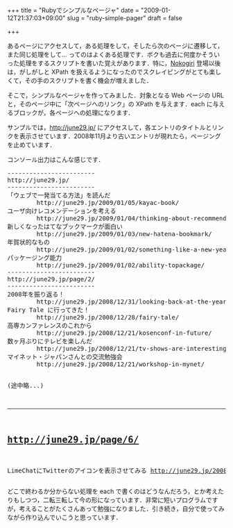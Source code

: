 +++
title = "Rubyでシンプルなページャ"
date = "2009-01-12T21:37:03+09:00"
slug = "ruby-simple-pager"
draft = false

+++

<p>あるページにアクセスして，ある処理をして，そしたら次のページに遷移して，また同じ処理をして… ってのはよくある処理です．ボクも過去に何度かそういった処理をするスクリプトを書いた覚えがあります．特に，<a href="http://nokogiri.rubyforge.org/nokogiri/" title="nokogiri-1.1.0 Documentation">Nokogiri</a> 登場以後は，がしがしと XPath を扱えるようになったのでスクレイピングがとても楽しくて，その手のスクリプトを書く機会が増えました．</p>
<p>そこで，シンプルなページャを作ってみました．対象となる Web ページの URL と，そのページ中に「次ページへのリンク」の XPath を与えます．each に与えるブロックが，各ページへの処理になります．</p>
<p><script src="http://gist.github.com/45972.js"></script></p>
<p>サンプルでは，<a href="http://june29.jp/" title="準二級.jp">http://june29.jp/</a> にアクセスして，各エントリのタイトルとリンクを表示させています．2008年11月より古いエントリが現れたら，ページングを止めています．</p>
<p>コンソール出力はこんな感じです．</p>
<pre>
------------------------
http://june29.jp/
------------------------
「ウェブで一発当てる方法」を読んだ
        http://june29.jp/2009/01/05/kayac-book/
ユーザ向けレコメンデーションを考える
        http://june29.jp/2009/01/04/thinking-about-recommendation-for-user/
新しくなったはてなブックマークが面白い
        http://june29.jp/2009/01/03/new-hatena-bookmark/
年賀状的なもの
        http://june29.jp/2009/01/02/something-like-a-new-year-greeting-card/
パッケージング能力
        http://june29.jp/2009/01/02/ability-topackage/
------------------------
http://june29.jp/page/2/
------------------------
2008年を振り返る！
        http://june29.jp/2008/12/31/looking-back-at-the-year-2008/
Fairy Tale に行ってきた！
        http://june29.jp/2008/12/28/fairy-tale/
高専カンファレンスのこれから
        http://june29.jp/2008/12/21/kosenconf-in-future/
数ヶ月ぶりにテレビを楽しんだ
        http://june29.jp/2008/12/21/tv-shows-are-interesting/
マイネット・ジャパンさんとの交流勉強会
        http://june29.jp/2008/12/21/workshop-in-mynet/

(途中略...)

------------------------
http://june29.jp/page/6/
------------------------
LimeChatにTwitterのアイコンを表示させてみる
        http://june29.jp/2008/11/03/show-twitter-user-icon-on-limechat/
</pre>
<p>どこで終わるか分からない処理を each で書くのはどうなんだろう，とか考えたりもしつつ，二転三転して今の形になっています．非常に短いプログラムですが，考えることがたくさんあって勉強になりました．引き続き，自分で使ってみながら作り込んでいこうと思っています．</p>

